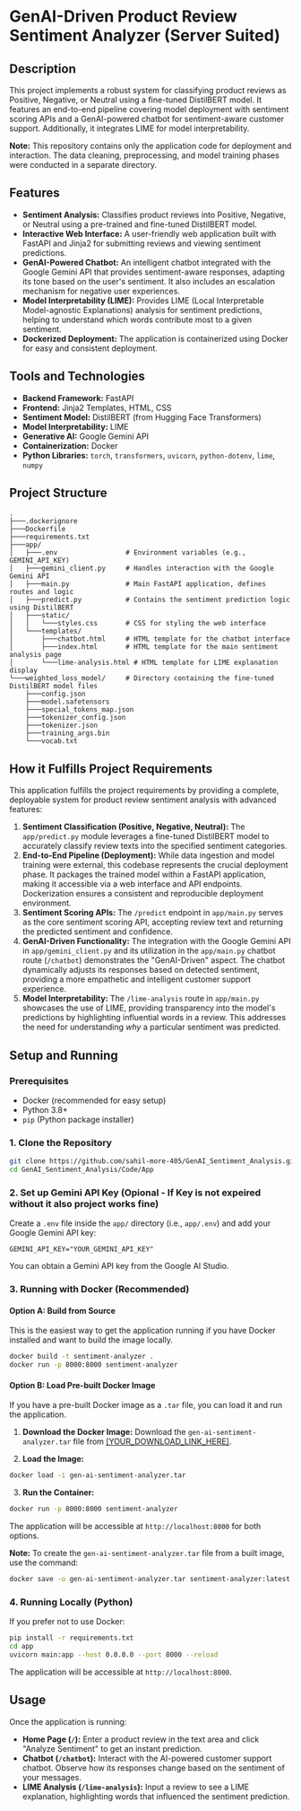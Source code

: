 # GenAI-Driven Product Review Sentiment Analyzer (Server Suited)

## Description
This project implements a robust system for classifying product reviews as Positive, Negative, or Neutral using a fine-tuned DistilBERT model. It features an end-to-end pipeline covering model deployment with sentiment scoring APIs and a GenAI-powered chatbot for sentiment-aware customer support. Additionally, it integrates LIME for model interpretability.

**Note:** This repository contains only the application code for deployment and interaction. The data cleaning, preprocessing, and model training phases were conducted in a separate directory.

## Features
*   **Sentiment Analysis:** Classifies product reviews into Positive, Negative, or Neutral using a pre-trained and fine-tuned DistilBERT model.
*   **Interactive Web Interface:** A user-friendly web application built with FastAPI and Jinja2 for submitting reviews and viewing sentiment predictions.
*   **GenAI-Powered Chatbot:** An intelligent chatbot integrated with the Google Gemini API that provides sentiment-aware responses, adapting its tone based on the user's sentiment. It also includes an escalation mechanism for negative user experiences.
*   **Model Interpretability (LIME):** Provides LIME (Local Interpretable Model-agnostic Explanations) analysis for sentiment predictions, helping to understand which words contribute most to a given sentiment.
*   **Dockerized Deployment:** The application is containerized using Docker for easy and consistent deployment.

## Tools and Technologies
*   **Backend Framework:** FastAPI
*   **Frontend:** Jinja2 Templates, HTML, CSS
*   **Sentiment Model:** DistilBERT (from Hugging Face Transformers)
*   **Model Interpretability:** LIME
*   **Generative AI:** Google Gemini API
*   **Containerization:** Docker
*   **Python Libraries:** `torch`, `transformers`, `uvicorn`, `python-dotenv`, `lime`, `numpy`

## Project Structure
```
.
├───.dockerignore
├───Dockerfile
├───requirements.txt
├───app/
│   ├───.env                 # Environment variables (e.g., GEMINI_API_KEY)
│   ├───gemini_client.py     # Handles interaction with the Google Gemini API
│   ├───main.py              # Main FastAPI application, defines routes and logic
│   ├───predict.py           # Contains the sentiment prediction logic using DistilBERT
│   ├───static/
│   │   └───styles.css       # CSS for styling the web interface
│   └───templates/
│       ├───chatbot.html     # HTML template for the chatbot interface
│       ├───index.html       # HTML template for the main sentiment analysis page
│       └───lime-analysis.html # HTML template for LIME explanation display
└───weighted_loss_model/     # Directory containing the fine-tuned DistilBERT model files
    ├───config.json
    ├───model.safetensors
    ├───special_tokens_map.json
    ├───tokenizer_config.json
    ├───tokenizer.json
    ├───training_args.bin
    └───vocab.txt
```

## How it Fulfills Project Requirements

This application fulfills the project requirements by providing a complete, deployable system for product review sentiment analysis with advanced features:

1.  **Sentiment Classification (Positive, Negative, Neutral):** The `app/predict.py` module leverages a fine-tuned DistilBERT model to accurately classify review texts into the specified sentiment categories.
2.  **End-to-End Pipeline (Deployment):** While data ingestion and model training were external, this codebase represents the crucial deployment phase. It packages the trained model within a FastAPI application, making it accessible via a web interface and API endpoints. Dockerization ensures a consistent and reproducible deployment environment.
3.  **Sentiment Scoring APIs:** The `/predict` endpoint in `app/main.py` serves as the core sentiment scoring API, accepting review text and returning the predicted sentiment and confidence.
4.  **GenAI-Driven Functionality:** The integration with the Google Gemini API in `app/gemini_client.py` and its utilization in the `app/main.py` chatbot route (`/chatbot`) demonstrates the "GenAI-Driven" aspect. The chatbot dynamically adjusts its responses based on detected sentiment, providing a more empathetic and intelligent customer support experience.
5.  **Model Interpretability:** The `/lime-analysis` route in `app/main.py` showcases the use of LIME, providing transparency into the model's predictions by highlighting influential words in a review. This addresses the need for understanding *why* a particular sentiment was predicted.

## Setup and Running

### Prerequisites
*   Docker (recommended for easy setup)
*   Python 3.8+
*   `pip` (Python package installer)

### 1. Clone the Repository
```bash
git clone https://github.com/sahil-more-405/GenAI_Sentiment_Analysis.git
cd GenAI_Sentiment_Analysis/Code/App
```

### 2. Set up Gemini API Key (Opional - If Key is not expeired without it also project works fine)
Create a `.env` file inside the `app/` directory (i.e., `app/.env`) and add your Google Gemini API key:
```
GEMINI_API_KEY="YOUR_GEMINI_API_KEY"
```
You can obtain a Gemini API key from the Google AI Studio.

### 3. Running with Docker (Recommended)

#### Option A: Build from Source
This is the easiest way to get the application running if you have Docker installed and want to build the image locally.

```bash
docker build -t sentiment-analyzer .
docker run -p 8000:8000 sentiment-analyzer
```

#### Option B: Load Pre-built Docker Image
If you have a pre-built Docker image as a `.tar` file, you can load it and run the application.

1.  **Download the Docker Image:**
    Download the `gen-ai-sentiment-analyzer.tar` file from [\[YOUR_DOWNLOAD_LINK_HERE\]](https://drive.google.com/drive/folders/1R8bq8KSh7M4tS85x2LhkPUWXEMPQV15k?usp=sharing).

2.  **Load the Image:**
```bash
docker load -i gen-ai-sentiment-analyzer.tar
```

3.  **Run the Container:**
```bash
docker run -p 8000:8000 sentiment-analyzer
```
The application will be accessible at `http://localhost:8000` for both options.

**Note:** To create the `gen-ai-sentiment-analyzer.tar` file from a built image, use the command:
```bash
docker save -o gen-ai-sentiment-analyzer.tar sentiment-analyzer:latest
```

### 4. Running Locally (Python)
If you prefer not to use Docker:

```bash
pip install -r requirements.txt
cd app
uvicorn main:app --host 0.0.0.0 --port 8000 --reload
```
The application will be accessible at `http://localhost:8000`.

## Usage

Once the application is running:

*   **Home Page (`/`):** Enter a product review in the text area and click "Analyze Sentiment" to get an instant prediction.
*   **Chatbot (`/chatbot`):** Interact with the AI-powered customer support chatbot. Observe how its responses change based on the sentiment of your messages.
*   **LIME Analysis (`/lime-analysis`):** Input a review to see a LIME explanation, highlighting words that influenced the sentiment prediction.
